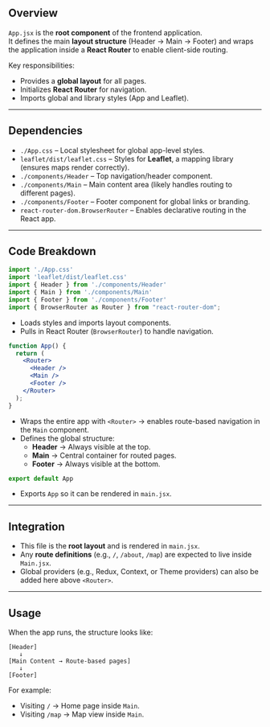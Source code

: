 ## **Overview**

`App.jsx` is the **root component** of the frontend application.  
It defines the main **layout structure** (Header → Main → Footer) and wraps the application inside a **React Router** to enable client-side routing.  

Key responsibilities:  
- Provides a **global layout** for all pages.  
- Initializes **React Router** for navigation.  
- Imports global and library styles (App and Leaflet).  

---

## **Dependencies**

- `./App.css` – Local stylesheet for global app-level styles.  
- `leaflet/dist/leaflet.css` – Styles for **Leaflet**, a mapping library (ensures maps render correctly).  
- `./components/Header` – Top navigation/header component.  
- `./components/Main` – Main content area (likely handles routing to different pages).  
- `./components/Footer` – Footer component for global links or branding.  
- `react-router-dom.BrowserRouter` – Enables declarative routing in the React app.  

---

## **Code Breakdown**

```jsx
import './App.css'
import 'leaflet/dist/leaflet.css'
import { Header } from './components/Header'
import { Main } from './components/Main'
import { Footer } from './components/Footer'
import { BrowserRouter as Router } from "react-router-dom";
```

- Loads styles and imports layout components.  
- Pulls in React Router (`BrowserRouter`) to handle navigation.  

```jsx
function App() {
  return (
    <Router>
      <Header />
      <Main />
      <Footer />
    </Router>
  );
}
```

- Wraps the entire app with `<Router>` → enables route-based navigation in the `Main` component.  
- Defines the global structure:  
  - **Header** → Always visible at the top.  
  - **Main** → Central container for routed pages.  
  - **Footer** → Always visible at the bottom.  

```jsx
export default App
```

- Exports `App` so it can be rendered in `main.jsx`.  

---

## **Integration**

- This file is the **root layout** and is rendered in `main.jsx`.  
- Any **route definitions** (e.g., `/`, `/about`, `/map`) are expected to live inside `Main.jsx`.  
- Global providers (e.g., Redux, Context, or Theme providers) can also be added here above `<Router>`.  

---

## **Usage**

When the app runs, the structure looks like:  

```
[Header]
   ↓
[Main Content → Route-based pages]
   ↓
[Footer]
```

For example:  
- Visiting `/` → Home page inside `Main`.  
- Visiting `/map` → Map view inside `Main`.  
